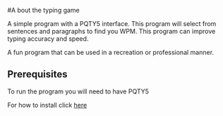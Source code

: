#A bout the typing game


A simple program with a PQTY5 interface. This program will select from sentences and paragraphs to find you WPM. This program can improve typing accuracy and speed.

A fun program that can be used in a recreation or professional manner.
## Prerequisites
To run the program you will need to have PQTY5

For how to install click [here](https://pypi.org/project/PyQt5/)

